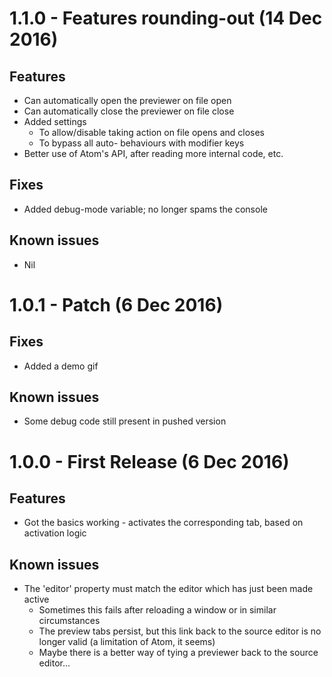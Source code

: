 # 1.1.0 - Features rounding-out (14 Dec 2016)
## Features
* Can automatically open the previewer on file open
* Can automatically close the previewer on file close
* Added settings
  * To allow/disable taking action on file opens and closes
  * To bypass all auto- behaviours with modifier keys
* Better use of Atom's API, after reading more internal code, etc.

## Fixes
* Added debug-mode variable; no longer spams the console

## Known issues
* Nil


# 1.0.1 - Patch (6 Dec 2016)
## Fixes
* Added a demo gif

## Known issues
* Some debug code still present in pushed version


# 1.0.0 - First Release (6 Dec 2016)
## Features
* Got the basics working - activates the corresponding tab, based on activation logic

## Known issues
* The 'editor' property must match the editor which has just been made active
  * Sometimes this fails after reloading a window or in similar circumstances
  * The preview tabs persist, but this link back to the source editor is no longer valid (a limitation of Atom, it seems)
  * Maybe there is a better way of tying a previewer back to the source editor...
